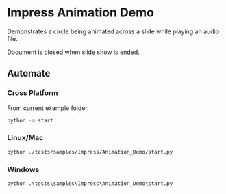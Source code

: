 # Impress Animation Demo

Demonstrates a circle being animated across a slide while playing an audio file.

Document is closed when slide show is ended.

## Automate

### Cross Platform

From current example folder.

```sh
python -m start
```

### Linux/Mac

```sh
python ./tests/samples/Impress/Animation_Demo/start.py
```

### Windows

```ps
python .\tests\samples\Impress\Animation_Demo\start.py
```
